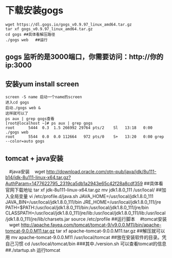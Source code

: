 # 下载安装gogs
    wget https://dl.gogs.io/gogs_v0.9.97_linux_amd64.tar.gz
    tar xf gogs_v0.9.97_linux_amd64.tar.gz
    cd gogs ##具体看解压路径
    ./gogs web   ##运行
    
## gogs 监听的是3000端口，你需要访问：http://你的ip:3000
## 安装yum install screen
    screen -S name 启动一个name的screen
    进入cd gogs
    启动./gogs web &
    这样就可以了
    ps aux | grep gogs查看
    [root@localhost ~]# ps aux | grep gogs
    root      5444  0.3  1.5 266992 29764 pts/2    Sl   13:18   0:00 ./gogs web
    root      5544  0.0  0.0 112664   972 pts/0    S+   13:20   0:00 grep --color=auto gogs

## tomcat + java安装
    #java安装
    wget http://download.oracle.com/otn-pub/java/jdk/8u111-b14/jdk-8u111-linux-x64.tar.gz?AuthParam=1477622795_2319ca5db1a2943e65c42f28a8cdf359 ##具体看官网下载地址
    tar xf jdk-8u111-linux-x64.tar.gz 
    mv jdk1.8.0_111 /usr/local/
    ##加入全局变量
    vi /etc/profile.d/java.sh
    JAVA_HOME=/usr/local/jdk1.8.0_111
    JAVA_BIN=/usr/local/jdk1.8.0_111/bin
    JRE_HOME=/usr/local/jdk1.8.0_111/jre
    PATH=$PATH:/usr/local/jdk1.8.0_111/bin:/usr/local/jdk1.8.0_111/jre/bin
    CLASSPATH=/usr/local/jdk1.8.0_111/jre/lib:/usr/local/jdk1.8.0_111/lib:/usr/local/jdk1.8.0_111/jre/lib/charsets.jar
    source /etc/profile ##运行脚本
    #tomcat安装
    wget http://apache.fayea.com/tomcat/tomcat-9/v9.0.0.M11/bin/apache-tomcat-9.0.0.M11.tar.gz
    tar xf apache-tomcat-9.0.0.M11.tar.gz  ##解压就可以用
    mv apache-tomcat-9.0.0.M11 /usr/local/tomcat ##放在安装软件的目录。凭自己习惯
    cd /usr/local/tomcat/bin
    ###其中./version.sh 可以查看tomcat的信息
    ##./startup.sh 运行tomcat
